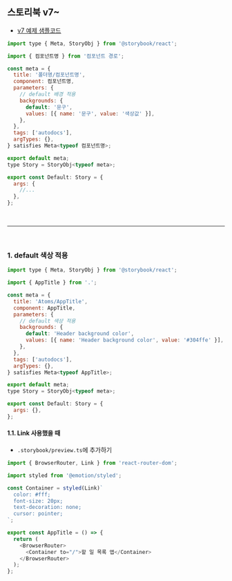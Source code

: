 ## 스토리북 v7~

- [v7 예제 샘플코드](https://github.com/dev-yakuza/react_with_typescript_book_examples/tree/main/ch11.cdd-todo/storybook-v7)

```javascript
import type { Meta, StoryObj } from '@storybook/react';

import { 컴포넌트명 } from '컴포넌트 경로';

const meta = {
  title: '폴더명/컴포넌트명',
  component: 컴포넌트명,
  parameters: {
    // default 배경 적용
    backgrounds: {
      default: '문구',
      values: [{ name: '문구', value: '색상값' }],
    },
  },
  tags: ['autodocs'],
  argTypes: {},
} satisfies Meta<typeof 컴포넌트명>;

export default meta;
type Story = StoryObj<typeof meta>;

export const Default: Story = {
  args: {
    //...
  },
};
```

<br />
<hr />
<br />

### 1. default 색상 적용

```javascript
import type { Meta, StoryObj } from '@storybook/react';

import { AppTitle } from '.';

const meta = {
  title: 'Atoms/AppTitle',
  component: AppTitle,
  parameters: {
    // default 색상 적용
    backgrounds: {
      default: 'Header background color',
      values: [{ name: 'Header background color', value: '#304ffe' }],
    },
  },
  tags: ['autodocs'],
  argTypes: {},
} satisfies Meta<typeof AppTitle>;

export default meta;
type Story = StoryObj<typeof meta>;

export const Default: Story = {
  args: {},
};

```

#### 1.1. Link 사용했을 때

- `.storybook/preview.ts`에 추가하기

```javascript
import { BrowserRouter, Link } from 'react-router-dom';

import styled from '@emotion/styled';

const Container = styled(Link)`
  color: #fff;
  font-size: 20px;
  text-decoration: none;
  cursor: pointer;
`;

export const AppTitle = () => {
  return (
    <BrowserRouter>
      <Container to="/">할 일 목록 앱</Container>
    </BrowserRouter>
  );
};
```

<br />
<br />
<br />
